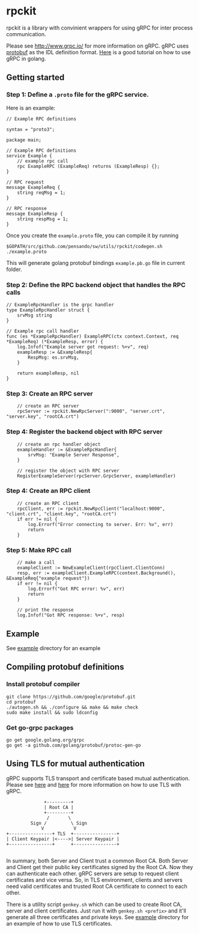 # rpckit

rpckit is a library with convinient wrappers for using gRPC for inter process communication.

Please see http://www.grpc.io/ for more information on gRPC.
gRPC uses [protobuf](https://github.com/google/protobuf) as the IDL definition format.
[Here](http://www.grpc.io/docs/tutorials/basic/go.html) is a good tutorial on how to use gRPC in golang.

## Getting started

### Step 1: Define a `.proto` file for the gRPC service.

Here is an example:

```
// Example RPC definitions

syntax = "proto3";

package main;

// Example RPC definitions
service Example {
	// example rpc call
	rpc ExampleRPC (ExampleReq) returns (ExampleResp) {};
}

// RPC request
message ExampleReq {
	string reqMsg = 1;
}

// RPC response
message ExampleResp {
	string respMsg = 1;
}
```

Once you create the `example.proto` file, you can compile it by running

```
$GOPATH/src/github.com/pensando/sw/utils/rpckit/codegen.sh ./example.proto
```

This will generate golang protobuf bindings `example.pb.go` file in current folder.


### Step 2: Define the RPC backend object that handles the RPC calls

```
// ExampleRpcHandler is the grpc handler
type ExampleRpcHandler struct {
    srvMsg string
}

// Example rpc call handler
func (es *ExampleRpcHandler) ExampleRPC(ctx context.Context, req *ExampleReq) (*ExampleResp, error) {
    log.Infof("Example server got request: %+v", req)
    exampleResp := &ExampleResp{
        RespMsg: es.srvMsg,
    }

    return exampleResp, nil
}
```

### Step 3: Create an RPC server

```
    // create an RPC server
    rpcServer := rpckit.NewRpcServer(":9000", "server.crt", "server.key", "rootCA.crt")
```

### Step 4: Register the backend object with RPC server

```
    // create an rpc handler object
    exampleHandler := &ExampleRpcHandler{
        srvMsg: "Example Server Response",
    }

    // register the object with RPC server
    RegisterExampleServer(rpcServer.GrpcServer, exampleHandler)

```

### Step 4: Create an RPC client

```
    // create an RPC client
    rpcClient, err := rpckit.NewRpcClient("localhost:9000", "client.crt", "client.key", "rootCA.crt")
    if err != nil {
        log.Errorf("Error connecting to server. Err: %v", err)
        return
    }
```

### Step 5: Make RPC call

```
    // make a call
    exampleClient := NewExampleClient(rpcClient.ClientConn)
    resp, err := exampleClient.ExampleRPC(context.Background(), &ExampleReq{"example request"})
    if err != nil {
        log.Errorf("Got RPC error: %v", err)
        return
    }

    // print the response
    log.Infof("Got RPC response: %+v", resp)
```

## Example
See [example](./example) directory for an example

## Compiling protobuf definitions

### Install protobuf compiler

```
git clone https://github.com/google/protobuf.git
cd protobuf
./autogen.sh && ./configure && make && make check
sudo make install && sudo ldconfig
```

### Get go-grpc packages

```
go get google.golang.org/grpc
go get -a github.com/golang/protobuf/protoc-gen-go
```

## Using TLS for mutual authentication

gRPC supports TLS transport and certificate based mutual authentication. Please see [here](http://www.grpc.io/docs/guides/auth.html) and [here](https://github.com/grpc/grpc-go/blob/master/Documentation/grpc-auth-support.md) for more information on how to use TLS with gRPC.

```
              +---------+
              | Root CA |
              +---------+
               /       \
         Sign /         \ Sign
             V           V
+----------------+ TLS  +----------------+
| Client Keypair |<---->| Server Keypair |
+----------------+      +----------------+


```

In summary, both Server and Client trust a common Root CA. Both Server and Client get their public key certificates signed by the Root CA. Now they can authenticate each other. gRPC servers are setup to request client certificates and vice versa. So, in TLS environment, clients and servers need valid certificates and trusted Root CA certificate to connect to each other.

There is a utility script `genkey.sh` which can be used to create Root CA, server and client certificates. Just run it with `genkey.sh <prefix>` and it'll generate all three certificates and private keys. See [example](./example) directory for an example of how to use TLS certificates.
